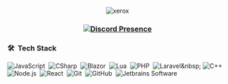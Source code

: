 <p align="center"> <img src="https://komarev.com/ghpvc/?username=xer0xde&label=Profile%20views&color=0e75b6&style=flat" alt="xerox" /></p>
<h3 align="center">
  
[![Discord Presence](https://lanyard.cnrad.dev/api/400745638142148618)](https://discord.com/users/400745638142148618)

</h3>



### 🛠 &nbsp;Tech Stack

![JavaScript](https://img.shields.io/badge/-JavaScript-05122A?style=flat&logo=javascript)&nbsp;
![CSharp](https://img.shields.io/badge/-CSharp-05122A?style=flat&logo=csharp)&nbsp;
![Blazor](https://img.shields.io/badge/-Blazor-05122A?style=flat&logo=blazor)&nbsp;
![Lua](https://img.shields.io/badge/-Lua-05122A?style=flat&logo=lua)&nbsp;
![PHP](https://img.shields.io/badge/-PHP-05122A?style=flat&logo=php)&nbsp;
![Laravel]([https://img.shields.io/badge/-Lua-05122A?style=flat&logo=lua](https://img.shields.io/badge/-PHP-05122A?style=flat&logo=laravel))&nbsp;
![C++](https://img.shields.io/badge/-C++-05122A?style=flat&logo=cplusplus)&nbsp;
![Node.js](https://img.shields.io/badge/-Node.js-05122A?style=flat&logo=node.js)&nbsp;
![React](https://img.shields.io/badge/-React-05122A?style=flat&logo=react)&nbsp;
![Git](https://img.shields.io/badge/-Git-05122A?style=flat&logo=git)&nbsp;
![GitHub](https://img.shields.io/badge/-GitHub-05122A?style=flat&logo=github)&nbsp;
![Jetbrains Software](https://img.shields.io/badge/-Jetbrains-05122A?style=flat&logo=jetbrains&logoColor=white)&nbsp;
